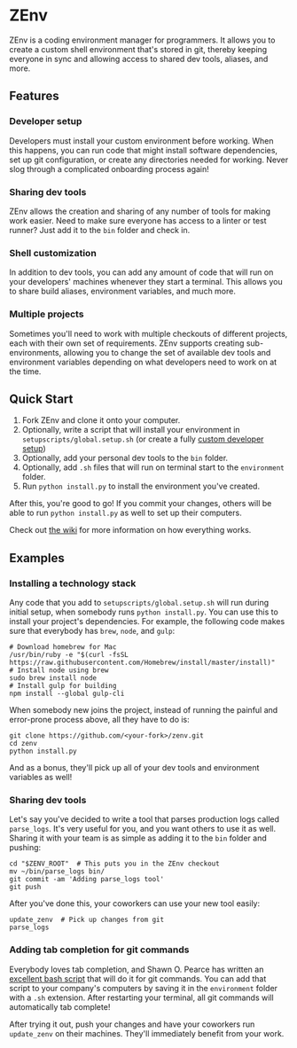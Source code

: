 # ZEnv

ZEnv is a coding environment manager for programmers. It allows you to create a custom shell environment
that's stored in git, thereby keeping everyone in sync and allowing access to shared dev tools, aliases, and more.

## Features

### Developer setup

Developers must install your custom environment before working. When this happens,
you can run code that might install software dependencies, set up
git configuration, or create any directories needed for working. Never slog
through a complicated onboarding process again!

### Sharing dev tools

ZEnv allows the creation and sharing of any number of tools for making work
easier. Need to make sure everyone has access to a linter or test
runner? Just add it to the `bin` folder and check in.

### Shell customization

In addition to dev tools, you can add any amount of code that will run on your
developers' machines whenever they start a terminal. This allows you to share
build aliases, environment variables, and much more.

### Multiple projects

Sometimes you'll need to work with multiple checkouts of different projects,
each with their own set of requirements. ZEnv supports creating sub-environments,
allowing you to change the set of available dev tools and environment variables depending on what
developers need to work on at the time.


## Quick Start

1. Fork ZEnv and clone it onto your computer.
2. Optionally, write a script that will install your environment in `setupscripts/global.setup.sh`
   (or create a fully [custom developer setup](https://github.com/zoosk/zenv/wiki/Custom-Developer-Setup))
3. Optionally, add your personal dev tools to the `bin` folder.
4. Optionally, add `.sh` files that will run on terminal start to the `environment` folder.
5. Run `python install.py` to install the environment you've created.

After this, you're good to go! If you commit your changes, others will be able
to run `python install.py` as well to set up their computers.

Check out [the wiki](https://github.com/zoosk/zenv/wiki) for more information on how everything works.


## Examples


### Installing a technology stack

Any code that you add to `setupscripts/global.setup.sh` will run during initial
setup, when somebody runs `python install.py`. You can use this to install
your project's dependencies. For example, the following code makes sure that
everybody has `brew`, `node`, and `gulp`:

```
# Download homebrew for Mac
/usr/bin/ruby -e "$(curl -fsSL https://raw.githubusercontent.com/Homebrew/install/master/install)"
# Install node using brew
sudo brew install node
# Install gulp for building
npm install --global gulp-cli
```

When somebody new joins the project, instead of running the painful and error-prone
process above, all they have to do is:

```
git clone https://github.com/<your-fork>/zenv.git
cd zenv
python install.py
```

And as a bonus, they'll pick up all of your dev tools and environment variables as well!


### Sharing dev tools

Let's say you've decided to write a tool that parses production logs called `parse_logs`. It's very
useful for you, and you want others to use it as well. Sharing it with your
team is as simple as adding it to the `bin` folder and pushing:

```
cd "$ZENV_ROOT"  # This puts you in the ZEnv checkout
mv ~/bin/parse_logs bin/
git commit -am 'Adding parse_logs tool'
git push
```

After you've done this, your coworkers can use your new tool easily:

```
update_zenv  # Pick up changes from git
parse_logs
```


### Adding tab completion for git commands

Everybody loves tab completion, and Shawn O. Pearce has written an
[excellent bash script](https://github.com/git/git/blob/master/contrib/completion/git-completion.bash)
that will do it for git commands. You can add that script to your
company's computers by saving it in the `environment` folder with a `.sh`
extension. After restarting your terminal, all git commands will
automatically tab complete!

After trying it out, push your changes and have your coworkers run `update_zenv`
on their machines. They'll immediately benefit from your work.
